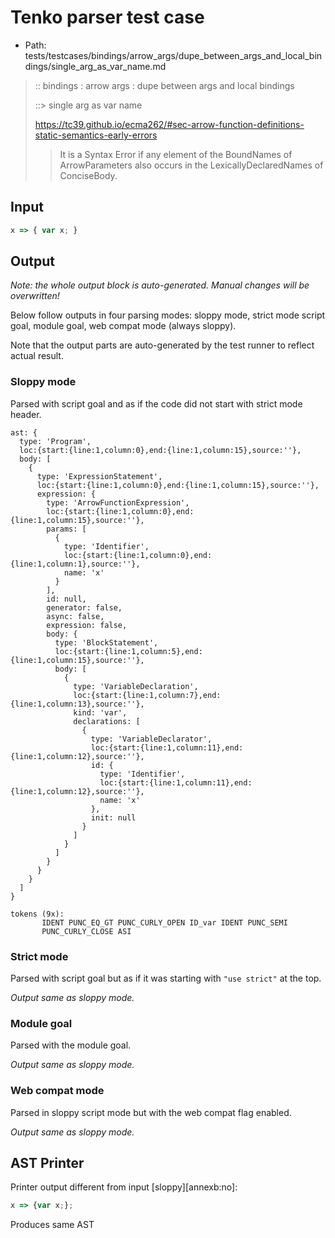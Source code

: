 # Tenko parser test case

- Path: tests/testcases/bindings/arrow_args/dupe_between_args_and_local_bindings/single_arg_as_var_name.md

> :: bindings : arrow args : dupe between args and local bindings
>
> ::> single arg as var name
> 
> https://tc39.github.io/ecma262/#sec-arrow-function-definitions-static-semantics-early-errors
>
> > It is a Syntax Error if any element of the BoundNames of ArrowParameters also occurs in the LexicallyDeclaredNames of ConciseBody.

## Input

`````js
x => { var x; }
`````

## Output

_Note: the whole output block is auto-generated. Manual changes will be overwritten!_

Below follow outputs in four parsing modes: sloppy mode, strict mode script goal, module goal, web compat mode (always sloppy).

Note that the output parts are auto-generated by the test runner to reflect actual result.

### Sloppy mode

Parsed with script goal and as if the code did not start with strict mode header.

`````
ast: {
  type: 'Program',
  loc:{start:{line:1,column:0},end:{line:1,column:15},source:''},
  body: [
    {
      type: 'ExpressionStatement',
      loc:{start:{line:1,column:0},end:{line:1,column:15},source:''},
      expression: {
        type: 'ArrowFunctionExpression',
        loc:{start:{line:1,column:0},end:{line:1,column:15},source:''},
        params: [
          {
            type: 'Identifier',
            loc:{start:{line:1,column:0},end:{line:1,column:1},source:''},
            name: 'x'
          }
        ],
        id: null,
        generator: false,
        async: false,
        expression: false,
        body: {
          type: 'BlockStatement',
          loc:{start:{line:1,column:5},end:{line:1,column:15},source:''},
          body: [
            {
              type: 'VariableDeclaration',
              loc:{start:{line:1,column:7},end:{line:1,column:13},source:''},
              kind: 'var',
              declarations: [
                {
                  type: 'VariableDeclarator',
                  loc:{start:{line:1,column:11},end:{line:1,column:12},source:''},
                  id: {
                    type: 'Identifier',
                    loc:{start:{line:1,column:11},end:{line:1,column:12},source:''},
                    name: 'x'
                  },
                  init: null
                }
              ]
            }
          ]
        }
      }
    }
  ]
}

tokens (9x):
       IDENT PUNC_EQ_GT PUNC_CURLY_OPEN ID_var IDENT PUNC_SEMI
       PUNC_CURLY_CLOSE ASI
`````

### Strict mode

Parsed with script goal but as if it was starting with `"use strict"` at the top.

_Output same as sloppy mode._

### Module goal

Parsed with the module goal.

_Output same as sloppy mode._

### Web compat mode

Parsed in sloppy script mode but with the web compat flag enabled.

_Output same as sloppy mode._

## AST Printer

Printer output different from input [sloppy][annexb:no]:

````js
x => {var x;};
````

Produces same AST
